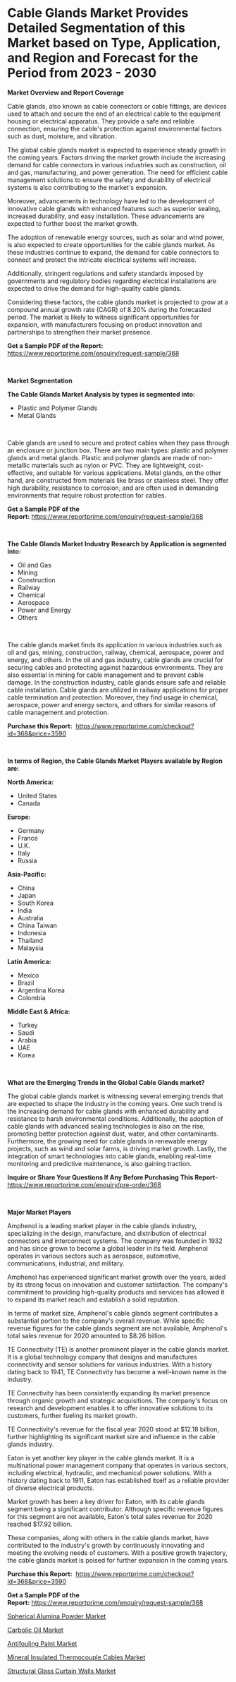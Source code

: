 <p><h1>Cable Glands Market Provides Detailed Segmentation of this Market based on Type, Application, and Region and Forecast for the Period from 2023 - 2030</h1></p><p><strong>Market Overview and Report Coverage</strong></p>
<p><p>Cable glands, also known as cable connectors or cable fittings, are devices used to attach and secure the end of an electrical cable to the equipment housing or electrical apparatus. They provide a safe and reliable connection, ensuring the cable's protection against environmental factors such as dust, moisture, and vibration.</p><p>The global cable glands market is expected to experience steady growth in the coming years. Factors driving the market growth include the increasing demand for cable connectors in various industries such as construction, oil and gas, manufacturing, and power generation. The need for efficient cable management solutions to ensure the safety and durability of electrical systems is also contributing to the market's expansion.</p><p>Moreover, advancements in technology have led to the development of innovative cable glands with enhanced features such as superior sealing, increased durability, and easy installation. These advancements are expected to further boost the market growth.</p><p>The adoption of renewable energy sources, such as solar and wind power, is also expected to create opportunities for the cable glands market. As these industries continue to expand, the demand for cable connectors to connect and protect the intricate electrical systems will increase.</p><p>Additionally, stringent regulations and safety standards imposed by governments and regulatory bodies regarding electrical installations are expected to drive the demand for high-quality cable glands.</p><p>Considering these factors, the cable glands market is projected to grow at a compound annual growth rate (CAGR) of 8.20% during the forecasted period. The market is likely to witness significant opportunities for expansion, with manufacturers focusing on product innovation and partnerships to strengthen their market presence.</p></p>
<p><strong>Get a Sample PDF of the Report:</strong> <a href="https://www.reportprime.com/enquiry/request-sample/368">https://www.reportprime.com/enquiry/request-sample/368</a></p>
<p>&nbsp;</p>
<p><strong>Market Segmentation</strong></p>
<p><strong>The Cable Glands Market Analysis by types is segmented into:</strong></p>
<p><ul><li>Plastic and Polymer Glands</li><li>Metal Glands</li></ul></p>
<p>&nbsp;</p>
<p><p>Cable glands are used to secure and protect cables when they pass through an enclosure or junction box. There are two main types: plastic and polymer glands and metal glands. Plastic and polymer glands are made of non-metallic materials such as nylon or PVC. They are lightweight, cost-effective, and suitable for various applications. Metal glands, on the other hand, are constructed from materials like brass or stainless steel. They offer high durability, resistance to corrosion, and are often used in demanding environments that require robust protection for cables.</p></p>
<p><strong>Get a Sample PDF of the Report:</strong>&nbsp;<a href="https://www.reportprime.com/enquiry/request-sample/368">https://www.reportprime.com/enquiry/request-sample/368</a></p>
<p>&nbsp;</p>
<p><strong>The Cable Glands Market Industry Research by Application is segmented into:</strong></p>
<p><ul><li>Oil and Gas</li><li>Mining</li><li>Construction</li><li>Railway</li><li>Chemical</li><li>Aerospace</li><li>Power and Energy</li><li>Others</li></ul></p>
<p>&nbsp;</p>
<p><p>The cable glands market finds its application in various industries such as oil and gas, mining, construction, railway, chemical, aerospace, power and energy, and others. In the oil and gas industry, cable glands are crucial for securing cables and protecting against hazardous environments. They are also essential in mining for cable management and to prevent cable damage. In the construction industry, cable glands ensure safe and reliable cable installation. Cable glands are utilized in railway applications for proper cable termination and protection. Moreover, they find usage in chemical, aerospace, power and energy sectors, and others for similar reasons of cable management and protection.</p></p>
<p><strong>Purchase this Report:</strong>&nbsp; <a href="https://www.reportprime.com/checkout?id=368&price=3590">https://www.reportprime.com/checkout?id=368&price=3590</a></p>
<p>&nbsp;</p>
<p><strong>In terms of Region, the Cable Glands Market Players available by Region are:</strong></p>
<p>
    <p> <strong> North America: </strong>
        <ul>
            <li>United States</li>
            <li>Canada</li>
        </ul>
        </p> 
    <p> <strong> Europe: </strong>
        <ul>
            <li>Germany</li>
            <li>France</li>
            <li>U.K.</li>
            <li>Italy</li>
            <li>Russia</li>
        </ul>
        </p> 
    <p> <strong> Asia-Pacific: </strong>
        <ul>
            <li>China</li>
            <li>Japan</li>
            <li>South Korea</li>
            <li>India</li>
            <li>Australia</li>
            <li>China Taiwan</li>
            <li>Indonesia</li>
            <li>Thailand</li>
            <li>Malaysia</li>
        </ul>
        </p> 
    <p> <strong> Latin America: </strong>
        <ul>
            <li>Mexico</li>
            <li>Brazil</li>
            <li>Argentina Korea</li>
            <li>Colombia</li>
        </ul>
        </p> 
    <p> <strong> Middle East & Africa: </strong>
        <ul>
            <li>Turkey</li>
            <li>Saudi</li>
            <li>Arabia</li>
            <li>UAE</li>
            <li>Korea</li>
        </ul>
    </p>
    </p>
<p>&nbsp;</p>
<p><strong>What are the Emerging Trends in the Global Cable Glands market?</strong></p>
<p><p>The global cable glands market is witnessing several emerging trends that are expected to shape the industry in the coming years. One such trend is the increasing demand for cable glands with enhanced durability and resistance to harsh environmental conditions. Additionally, the adoption of cable glands with advanced sealing technologies is also on the rise, promoting better protection against dust, water, and other contaminants. Furthermore, the growing need for cable glands in renewable energy projects, such as wind and solar farms, is driving market growth. Lastly, the integration of smart technologies into cable glands, enabling real-time monitoring and predictive maintenance, is also gaining traction.</p></p>
<p><strong>Inquire or Share Your Questions If Any Before Purchasing This Report</strong>- <a href="https://www.reportprime.com/enquiry/pre-order/368">https://www.reportprime.com/enquiry/pre-order/368</a></p>
<p>&nbsp;</p>
<p><strong>Major Market Players</strong></p>
<p><p>Amphenol is a leading market player in the cable glands industry, specializing in the design, manufacture, and distribution of electrical connectors and interconnect systems. The company was founded in 1932 and has since grown to become a global leader in its field. Amphenol operates in various sectors such as aerospace, automotive, communications, industrial, and military.</p><p>Amphenol has experienced significant market growth over the years, aided by its strong focus on innovation and customer satisfaction. The company's commitment to providing high-quality products and services has allowed it to expand its market reach and establish a solid reputation.</p><p>In terms of market size, Amphenol's cable glands segment contributes a substantial portion to the company's overall revenue. While specific revenue figures for the cable glands segment are not available, Amphenol's total sales revenue for 2020 amounted to $8.26 billion.</p><p>TE Connectivity (TE) is another prominent player in the cable glands market. It is a global technology company that designs and manufactures connectivity and sensor solutions for various industries. With a history dating back to 1941, TE Connectivity has become a well-known name in the industry.</p><p>TE Connectivity has been consistently expanding its market presence through organic growth and strategic acquisitions. The company's focus on research and development enables it to offer innovative solutions to its customers, further fueling its market growth.</p><p>TE Connectivity's revenue for the fiscal year 2020 stood at $12.18 billion, further highlighting its significant market size and influence in the cable glands industry.</p><p>Eaton is yet another key player in the cable glands market. It is a multinational power management company that operates in various sectors, including electrical, hydraulic, and mechanical power solutions. With a history dating back to 1911, Eaton has established itself as a reliable provider of diverse electrical products.</p><p>Market growth has been a key driver for Eaton, with its cable glands segment being a significant contributor. Although specific revenue figures for this segment are not available, Eaton's total sales revenue for 2020 reached $17.92 billion.</p><p>These companies, along with others in the cable glands market, have contributed to the industry's growth by continuously innovating and meeting the evolving needs of customers. With a positive growth trajectory, the cable glands market is poised for further expansion in the coming years.</p></p>
<p><strong>Purchase this Report:</strong>&nbsp;&nbsp;<a href="https://www.reportprime.com/checkout?id=368&price=3590">https://www.reportprime.com/checkout?id=368&price=3590</a></p>
<p></p>
<p><strong>Get a Sample PDF of the Report:</strong>&nbsp;<a href="https://www.reportprime.com/enquiry/request-sample/368">https://www.reportprime.com/enquiry/request-sample/368</a></p>
<p><p><a href="https://github.com/rahu1506/Market-Research-Report-List-1/blob/main/spherical-alumina-powder-market.md">Spherical Alumina Powder Market</a></p><p><a href="https://github.com/aashishrp/Market-Research-Report-List-1/blob/main/carbolic-oil-market.md">Carbolic Oil Market</a></p><p><a href="https://github.com/rahu1505/Market-Research-Report-List-1/blob/main/antifouling-paint-market.md">Antifouling Paint Market</a></p><p><a href="https://github.com/rahu1502/Market-Research-Report-List-1/blob/main/mineral-insulated-thermocouple-cables-market.md">Mineral Insulated Thermocouple Cables Market</a></p><p><a href="https://github.com/aashishrp02/Market-Research-Report-List-1/blob/main/structural-glass-curtain-walls-market.md">Structural Glass Curtain Walls Market</a></p></p>